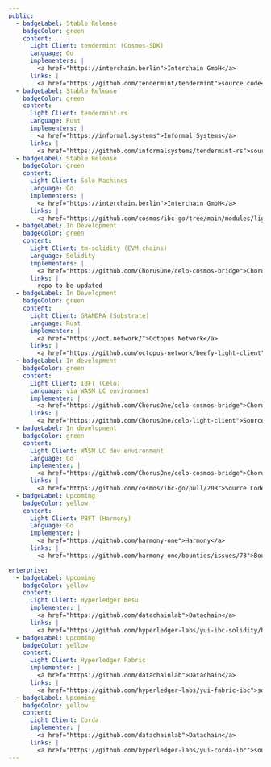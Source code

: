 ```yaml
---
public:
  - badgeLabel: Stable Release
    badgeColor: green
    content:
      Light Client: tendermint (Cosmos-SDK)
      Language: Go
      implementers: |
        <a href="https://interchain.berlin">Interchain GmbH</a>
      links: |
        <a href="https://github.com/tendermint/tendermint">source code</a>
  - badgeLabel: Stable Release
    badgeColor: green
    content:
      Light Client: tendermint-rs
      Language: Rust
      implementers: |
        <a href="https://informal.systems">Informal Systems</a>
      links: |
        <a href="https://github.com/informalsystems/tendermint-rs">source code</a>
  - badgeLabel: Stable Release
    badgeColor: green
    content:
      Light Client: Solo Machines
      Language: Go
      implementers: |
        <a href="https://interchain.berlin">Interchain GmbH</a>
      links: |
        <a href="https://github.com/cosmos/ibc-go/tree/main/modules/light-clients/06-solomachine">source code</a>
  - badgeLabel: In Development 
    badgeColor: green
    content:
      Light Client: tm-solidity (EVM chains)
      Language: Solidity
      implementers: |
        <a href="https://github.com/ChorusOne/celo-cosmos-bridge">Chorus One</a>
      links: |
        repo to be updated
  - badgeLabel: In Development
    badgeColor: green
    content:
      Light Client: GRANDPA (Substrate)
      Language: Rust
      implementer: |
        <a href="https://oct.network/">Octopus Network</a>
      links: |
        <a href="https://github.com/octopus-network/beefy-light-client">Source Code</a>
  - badgeLabel: In development
    badgeColor: green
    content:
      Light Client: IBFT (Celo)
      Language: via WASM LC environment
      implementer: |
        <a href="https://github.com/ChorusOne/celo-cosmos-bridge">Chorus One</a>
      links: |
        <a href="https://github.com/ChorusOne/celo-light-client">Source Code</a>
  - badgeLabel: In development
    badgeColor: green
    content:
      Light Client: WASM LC dev environment
      Language: Go
      implementer: |
        <a href="https://github.com/ChorusOne/celo-cosmos-bridge">Chorus One</a>
      links: |
        <a href="https://github.com/cosmos/ibc-go/pull/208">Source Code</a>
  - badgeLabel: Upcoming
    badgeColor: yellow
    content:
      Light Client: PBFT (Harmony)
      Language: Go
      implementer: |
        <a href="https://github.com/harmony-one">Harmony</a>
      links: |
        <a href="https://github.com/harmony-one/bounties/issues/73">Bounty</a>

enterprise:
  - badgeLabel: Upcoming
    badgeColor: yellow
    content:
      Light Client: Hyperledger Besu
      implementer: |
        <a href="https://github.com/datachainlab">Datachain</a>
      links: |
        <a href="https://github.com/hyperledger-labs/yui-ibc-solidity/blob/main/docs/ibft2-light-client.md">source code</a>
  - badgeLabel: Upcoming
    badgeColor: yellow
    content:
      Light Client: Hyperledger Fabric
      implementer: |
        <a href="https://github.com/datachainlab">Datachain</a>
      links: |
        <a href="https://github.com/hyperledger-labs/yui-fabric-ibc">source code</a>
  - badgeLabel: Upcoming
    badgeColor: yellow
    content:
      Light Client: Corda
      implementer: |
        <a href="https://github.com/datachainlab">Datachain</a>
      links: |
        <a href="https://github.com/hyperledger-labs/yui-corda-ibc">source code</a>
---
```

